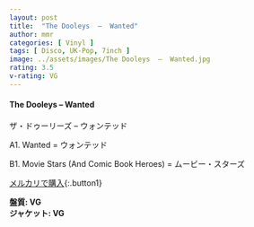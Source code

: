 ```yaml
---
layout: post
title:  "The Dooleys  –  Wanted"
author: mmr
categories: [ Vinyl ]
tags: [ Disco, UK-Pop, 7inch ]
image: ../assets/images/The Dooleys  –  Wanted.jpg
rating: 3.5
v-rating: VG
---
```


#### The Dooleys  –  Wanted

ザ・ドゥーリーズ – ウォンテッド

A1. Wanted = ウォンテッド

B1. Movie Stars (And Comic Book Heroes) = ムービー・スターズ


[メルカリで購入](https://jp.mercari.com/item/m48275786483){:.button1}

<div class="mt-4 mb-4 d-flex align-items-center">
<strong class="mr-1">盤質: VG</strong>
</div>
<div class="mt-4 mb-4 d-flex align-items-center">
<strong class="mr-1">ジャケット: VG</strong>
</div>
